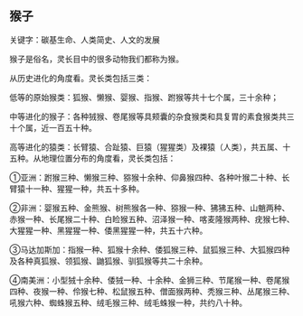 ## 猴子

关键字：碳基生命、人类简史、人文的发展

猴子是俗名，灵长目中的很多动物我们都称为猴。



从历史进化的角度看。灵长类包括三类：

低等的原始猴类：狐猴、懒猴、婴猴、指猴、跗猴等共十七个属，三十余种；

中等进化的猴子：各种狨猴、卷尾猴等具颊囊的杂食猴类和具复胃的素食猴类共三十个属，近一百五十种。

高等进化的猿类：长臂猿、合趾猿、巨猿（猩猩类）及裸猿（人类），共五属、十五种。从地理位置分布的角度看，灵长类包括：

①亚洲：跗猴三种、懒猴三种、猕猴十余种、仰鼻猴四种、各种叶猴二十种、长臂猿十一种、猩猩一种，共五十多种。

②非洲：婴猴五种、金熊猴、树熊猴各一种、猕猴一种、狒狒五种、山魈两种、赤猴一种、长尾猴二十种、白睑猴五种、沼泽猴一种、喀麦隆猴两种、疣猴七种、大猩猩一种、黑猩猩一种、倭黑猩猩一种，共五十六种。

③马达加斯加：指猴一种、狐猴十余种、倭狐猴三种、鼠狐猴三种、大狐猴四种及各种真狐猴、领狐猴、鼬狐猴、驯狐猴等共二十余种。

④南美洲：小型狨十余种、倭狨一种、十余种、金狮三种、节尾猴一种、卷尾猴四种、夜猴一种、伶猴七种、松鼠猴五种、僧面猴两种、秃猴三种、丛尾猴三种、吼猴六种、蜘蛛猴五种、绒毛猴三种、绒毛蛛猴一种，共约八十种。

